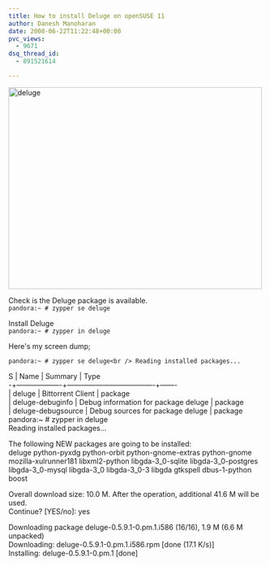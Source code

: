 ```yaml
---
title: How to install Deluge on openSUSE 11
author: Danesh Manoharan
date: 2008-06-22T11:22:48+00:00
pvc_views:
  - 9671
dsq_thread_id:
  - 891521614

---
```

[<img loading="lazy" class="alignnone size-medium wp-image-629" title="deluge" src="/wp-content/uploads/2008/06/deluge.png" alt="deluge" width="500" height="397" />][1]

Check is the Deluge package is available.  
`pandora:~ # zypper se deluge`

Install Deluge  
`pandora:~ # zypper in deluge`  
<!--more-->Here's my screen dump;

`pandora:~ # zypper se deluge<br />
Reading installed packages...`

S | Name | Summary | Type  
-+——————-+————————————-+——-  
| deluge | Bittorrent Client | package  
| deluge-debuginfo | Debug information for package deluge | package  
| deluge-debugsource | Debug sources for package deluge | package  
pandora:~ # zypper in deluge  
Reading installed packages...

The following NEW packages are going to be installed:  
deluge python-pyxdg python-orbit python-gnome-extras python-gnome  
mozilla-xulrunner181 libxml2-python libgda-3\_0-sqlite libgda-3\_0-postgres  
libgda-3\_0-mysql libgda-3\_0 libgda-3_0-3 libgda gtkspell dbus-1-python boost

Overall download size: 10.0 M. After the operation, additional 41.6 M will be used.  
Continue? [YES/no]: yes

Downloading package deluge-0.5.9.1-0.pm.1.i586 (16/16), 1.9 M (6.6 M unpacked)  
Downloading: deluge-0.5.9.1-0.pm.1.i586.rpm [done (17.1 K/s)]  
Installing: deluge-0.5.9.1-0.pm.1 [done]

 [1]: /wp-content/uploads/2008/06/deluge.png